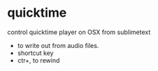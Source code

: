 quicktime
=========

control quicktime player on OSX from sublimetext

- to write out from audio files.
- shortcut key
- ctr+, to rewind

